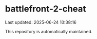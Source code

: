 # battlefront-2-cheat

Last updated: 2025-06-24 10:38:16

This repository is automatically maintained.
